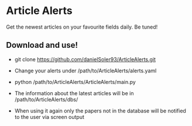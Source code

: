 # Article Alerts

Get the newest articles on your favourite fields daily. Be tuned! 

## Download and use!

- git clone https://github.com/danielSoler93/ArticleAlerts.git

- Change your alerts under /path/to/ArticleAlerts/alerts.yaml

- python /path/to/ArticleAlerts/ArticleAlerts/main.py

- The information about the latest articles will be in /path/to/ArticleAlerts/dbs/

- When using it again only the papers not in the database will be notified to the user via screen output




